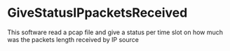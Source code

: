 # GiveStatusIPpacketsReceived
This software read a pcap file and give a status per time slot on how much was the packets length received by IP source
